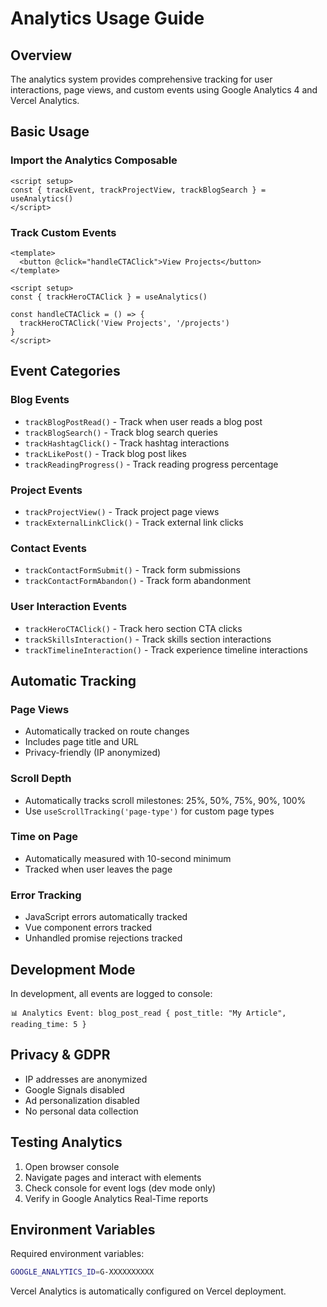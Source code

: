 # Analytics Usage Guide

## Overview

The analytics system provides comprehensive tracking for user interactions, page views, and custom events using Google Analytics 4 and Vercel Analytics.

## Basic Usage

### Import the Analytics Composable

```vue
<script setup>
const { trackEvent, trackProjectView, trackBlogSearch } = useAnalytics()
</script>
```

### Track Custom Events

```vue
<template>
  <button @click="handleCTAClick">View Projects</button>
</template>

<script setup>
const { trackHeroCTAClick } = useAnalytics()

const handleCTAClick = () => {
  trackHeroCTAClick('View Projects', '/projects')
}
</script>
```

## Event Categories

### Blog Events
- `trackBlogPostRead()` - Track when user reads a blog post
- `trackBlogSearch()` - Track blog search queries
- `trackHashtagClick()` - Track hashtag interactions
- `trackLikePost()` - Track blog post likes
- `trackReadingProgress()` - Track reading progress percentage

### Project Events
- `trackProjectView()` - Track project page views
- `trackExternalLinkClick()` - Track external link clicks

### Contact Events
- `trackContactFormSubmit()` - Track form submissions
- `trackContactFormAbandon()` - Track form abandonment

### User Interaction Events
- `trackHeroCTAClick()` - Track hero section CTA clicks
- `trackSkillsInteraction()` - Track skills section interactions
- `trackTimelineInteraction()` - Track experience timeline interactions

## Automatic Tracking

### Page Views
- Automatically tracked on route changes
- Includes page title and URL
- Privacy-friendly (IP anonymized)

### Scroll Depth
- Automatically tracks scroll milestones: 25%, 50%, 75%, 90%, 100%
- Use `useScrollTracking('page-type')` for custom page types

### Time on Page
- Automatically measured with 10-second minimum
- Tracked when user leaves the page

### Error Tracking
- JavaScript errors automatically tracked
- Vue component errors tracked
- Unhandled promise rejections tracked

## Development Mode

In development, all events are logged to console:
```
📊 Analytics Event: blog_post_read { post_title: "My Article", reading_time: 5 }
```

## Privacy & GDPR

- IP addresses are anonymized
- Google Signals disabled
- Ad personalization disabled
- No personal data collection

## Testing Analytics

1. Open browser console
2. Navigate pages and interact with elements
3. Check console for event logs (dev mode only)
4. Verify in Google Analytics Real-Time reports

## Environment Variables

Required environment variables:
```bash
GOOGLE_ANALYTICS_ID=G-XXXXXXXXXX
```

Vercel Analytics is automatically configured on Vercel deployment. 